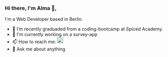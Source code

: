 ### Hi there, I'm Alma 👋,

I'm a Web Developer based in Berlin. 

- 🌱 I’m recently graduaded from a coding-bootcamp at Spiced Academy.
- 🔭 I'm currently working on a survey-app
- 📫 How to reach me: <a href="https://www.linkedin.com/in/alkl"><img width="20px" height="20px" src="https://upload.wikimedia.org/wikipedia/commons/thumb/c/c9/Linkedin.svg/1200px-Linkedin.svg.png"></a>
- 💬 Ask me about anything

<!--
**codelal/codelal** is a ✨ _special_ ✨ repository because its `README.md` (this file) appears on your GitHub profile.

Here are some ideas to get you started:

-
- 🌱 I’m recently graduaded from a coding-bootcamp at Spiced Academy.
- 🔭 I'm currently working on a little survey-app
- 👯 I’m looking to collaborate on ...
- 🤔 I’m looking for help with ...
- 💬 Ask me about anything
- 📫 How to reach me: <a href="//https://www.linkedin.com/in/alkl"><img width="20px" height="20px" src="https://upload.wikimedia.org/wikipedia/commons/thumb/c/c9/Linkedin.svg/1200px-Linkedin.svg.png"></a>
- 😄 Pronouns: ...
- ⚡ Fun fact: ...
-->
